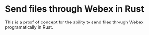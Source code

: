 # Send files through Webex in Rust

This is a proof of concept for the ability to send files through Webex programatically in Rust.
